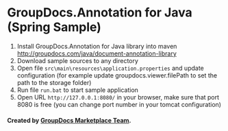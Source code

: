 GroupDocs.Annotation for Java (Spring Sample)
===========================================

1. Install GroupDocs.Annotation for Java library into maven http://groupdocs.com/java/document-annotation-library
2. Download sample sources to any directory
3. Open file `src\main\resources\application.properties` and update configuration (for example update groupdocs.viewer.filePath to set the path to the storage folder)
4. Run file `run.bat` to start sample application
5. Open URL `http://127.0.0.1:8080/` in your browser, make sure that port 8080 is free (you can change port number in your tomcat configuration)

#### Created by [GroupDocs Marketplace Team]( http://groupdocs.com/marketplace/ ).
